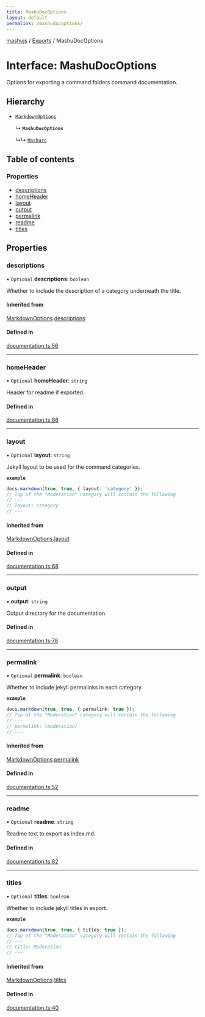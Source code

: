 ```yaml
---
title: MashuDocOptions
layout: default
permalink: /mashudocoptions/
---
```

[mashujs](/) / [Exports](/modules/) / MashuDocOptions

# Interface: MashuDocOptions

Options for exporting a command folders command documentation.

## Hierarchy

- [`MarkdownOptions`](/MarkdownOptions/)

  ↳ **`MashuDocOptions`**

  ↳↳ [`Mashurc`](/Mashurc/)

## Table of contents

### Properties

- [descriptions](/MashuDocOptions/#descriptions)
- [homeHeader](/MashuDocOptions/#homeheader)
- [layout](/MashuDocOptions/#layout)
- [output](/MashuDocOptions/#output)
- [permalink](/MashuDocOptions/#permalink)
- [readme](/MashuDocOptions/#readme)
- [titles](/MashuDocOptions/#titles)

## Properties

### descriptions

• `Optional` **descriptions**: `boolean`

Whether to include the description of a category underneath the title.

#### Inherited from

[MarkdownOptions](/MarkdownOptions/).[descriptions](/MarkdownOptions/#descriptions)

#### Defined in

[documentation.ts:56](https://github.com/EpokTarren/mashu/blob/14d28f7/src/documentation.ts#L56)

___

### homeHeader

• `Optional` **homeHeader**: `string`

Header for readme if exported.

#### Defined in

[documentation.ts:86](https://github.com/EpokTarren/mashu/blob/14d28f7/src/documentation.ts#L86)

___

### layout

• `Optional` **layout**: `string`

Jekyll layout to be used for the command categories.

**`example`**
```ts
docs.markdown(true, true, { layout: 'category' });
// Top of the "Moderation" category will contain the following
// ---
// layout: category
// ---
```

#### Inherited from

[MarkdownOptions](/MarkdownOptions/).[layout](/MarkdownOptions/#layout)

#### Defined in

[documentation.ts:68](https://github.com/EpokTarren/mashu/blob/14d28f7/src/documentation.ts#L68)

___

### output

• **output**: `string`

Output directory for the documentation.

#### Defined in

[documentation.ts:78](https://github.com/EpokTarren/mashu/blob/14d28f7/src/documentation.ts#L78)

___

### permalink

• `Optional` **permalink**: `boolean`

Whether to include jekyll permalinks in each category.

**`example`**
```ts
docs.markdown(true, true, { permalink: true });
// Top of the "Moderation" category will contain the following
// ---
// permalink: /moderation/
// ---
```

#### Inherited from

[MarkdownOptions](/MarkdownOptions/).[permalink](/MarkdownOptions/#permalink)

#### Defined in

[documentation.ts:52](https://github.com/EpokTarren/mashu/blob/14d28f7/src/documentation.ts#L52)

___

### readme

• `Optional` **readme**: `string`

Readme text to export as index.md.

#### Defined in

[documentation.ts:82](https://github.com/EpokTarren/mashu/blob/14d28f7/src/documentation.ts#L82)

___

### titles

• `Optional` **titles**: `boolean`

Whether to include jekyll titles in export.

**`example`**
```ts
docs.markdown(true, true, { titles: true });
// Top of the "Moderation" category will contain the following
// ---
// title: Moderation
// ---
```

#### Inherited from

[MarkdownOptions](/MarkdownOptions/).[titles](/MarkdownOptions/#titles)

#### Defined in

[documentation.ts:40](https://github.com/EpokTarren/mashu/blob/14d28f7/src/documentation.ts#L40)
